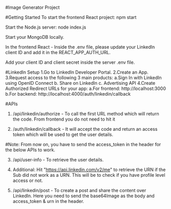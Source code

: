 #Image Generator Project

#Getting Started
To start the frontend React project:
npm start


Start the Node.js server:
node index.js


Start your MongoDB locally.

In the frontend React - Inside the .env file, please update your LinkedIn client ID and add it in the REACT_APP_AUTH_URL.

Add your client ID and client secret inside the server .env file.

#LinkedIn Setup
1.Go to LinkedIn Developer Portal.
2.Create an App.
3.Request access to the following 3 main products:
    a.Sign In with LinkedIn using OpenID Connect
    b. Share on LinkedIn
    c. Advertising API
4.Create Authorized Redirect URLs for your app:
    a.For frontend: http://localhost:3000
    b.For backend: http://localhost:4000/auth/linkedin/callback

#APIs
1. /api/linkedin/authorize - To call the first URL method which will return the code.
From frontend you do not need to hit it 

2. /auth/linkedin/callback - It will accept the code and return an access token which will be used to get the user details.

#Note: From now on, you have to send the access_token in the header for the below APIs to work.

3. /api/user-info - To retrieve the user details.

4. Additional: Hit "https://api.linkedin.com/v2/me" to retrieve the URN if the Sub did not work as a URN. This will be to check if you have profile level access or not.

5. /api/linkedin/post - To create a post and share the content over LinkedIn. Here you need to send the base64Image as the body and access_token & urn in the header.
